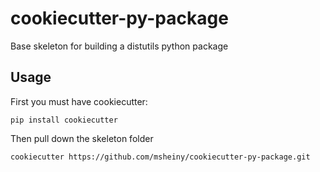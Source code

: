# cookiecutter-py-package #

Base skeleton for building a distutils python package

## Usage ##

First you must have cookiecutter:

```
pip install cookiecutter
```

Then pull down the skeleton folder

```
cookiecutter https://github.com/msheiny/cookiecutter-py-package.git
```
